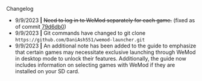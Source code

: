 Changelog
- 9/9/2023 **|** ~~Need to log in to WeMod separately for each game.~~ (fixed as of commit [79d6db0](https://github.com/DaniAsh551/wemod-launcher/commit/79d6db048a8eb05cd456e8e53df176bbd5c0a056))
- 9/9/2023 **|** Git commands have changed to git clone `https://github.com/DaniAsh551/wemod-launcher.git`
- 9/9/2023 **|** An additional note has been added to the guide to emphasize that certain games may necessitate exclusive launching through WeMod in desktop mode to unlock their features. Additionally, the guide now includes information on selecting games with WeMod if they are installed on your SD card.
